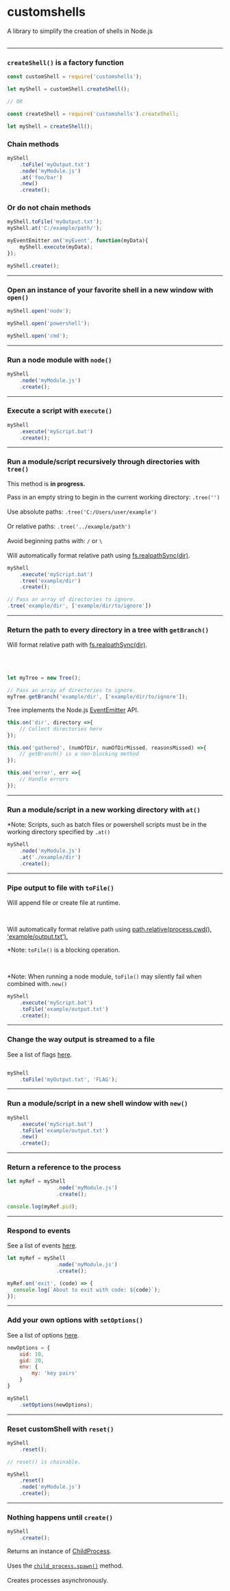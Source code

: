 # customshells
A library to simplify the creation of shells in Node.js 
<br>
<br>
<hr>

### <code>createShell()</code> is a factory function

```js
const customShell = require('customshells');

let myShell = customShell.createShell();

// OR

const createShell = require('customshells').createShell;

let myShell = createShell();
```

### Chain methods

```js
myShell
    .toFile('myOutput.txt')
    .node('myModule.js')
    .at('foo/bar')
    .new()
    .create();
```

### Or do not chain methods

```js
myShell.toFile('myOutput.txt');
myShell.at('C:/example/path/');

myEventEmitter.on('myEvent', function(myData){
    myShell.execute(myData);
});

myShell.create();
```
<hr>

### Open an instance of your favorite shell in a new window with <code>open()</code>

```js
myShell.open('node');

myShell.open('powershell');

myShell.open('cmd');
```

<hr>

### Run a node module with <code>node()</code>

```js
myShell
    .node('myModule.js')
    .create();
```

<hr>

### Execute a script with <code>execute()</code>

```js
myShell
    .execute('myScript.bat')
    .create();
```
<hr>

### Run a module/script recursively through directories with <code>tree()</code>

This method is **in progress.**

Pass in an empty string to begin in the current working directory: <code>.tree('')</code>
<br>
<br>
Use absolute paths: <code>.tree('C:/Users/user/example')</code>
<br>
<br>
Or relative paths: <code>.tree('../example/path')</code>
<br>
<br>
Avoid beginning paths with: <code>/</code> or <code>\\</code>
<br>
<br>
Will automatically format relative path using <a href="https://nodejs.org/api/fs.html#fs_fs_realpathsync_path_options">fs.realpathSync(dir)</a>.

```js
myShell
    .execute('myScript.bat')
    .tree('example/dir')
    .create();

// Pass an array of directories to ignore.
.tree('example/dir', ['example/dir/to/ignore'])
```

<hr>

### Return the path to every directory in a tree with <code>getBranch()</code>

Will format relative path with <a href="https://nodejs.org/api/fs.html#fs_fs_realpathsync_path_options">fs.realpathSync(dir)</a>.

<br><br>


```js
let myTree = new Tree();

// Pass an array of directories to ignore.
myTree.getBranch('example/dir', ['example/dir/to/ignore']);
```

Tree implements the Node.js <a href="https://nodejs.org/api/events.html#events_class_eventemitter">EventEmitter</a> API. 

```js
this.on('dir', directory =>{
    // Collect directories here
});

this.on('gathered', (numOfDir, numOfDirMissed, reasonsMissed) =>{
    // getBranch() is a non-blocking method
});

this.on('error', err =>{
    // Handle errors
});
```

<hr>

### Run a module/script in a new working directory with <code>at()</code>

*Note: Scripts, such as batch files or powershell scripts must be in the working directory specified by <code>.at()</code>

```js
myShell
    .node('myModule.js')
    .at('./example/dir')
    .create();
```

<hr>

### Pipe output to file with <code>toFile()</code>

Will append file or create file at runtime.

<br>

Will automatically format relative path using <a href="https://nodejs.org/dist/latest-v8.x/docs/api/path.html#path_path_relative_from_to">path.relative(process.cwd(), 'example/output.txt').</a>

*Note: <code>toFile()</code> is a blocking operation.

<br>

*Note: When running a node module, <code>toFile()</code> may silently fail when combined with<code>.new()</code>

```js
myShell
    .execute('myScript.bat')
    .toFile('example/output.txt')
    .create();
```

<hr>

### Change the way output is streamed to a file

See a list of flags <a href="https://nodejs.org/dist/latest-v8.x/docs/api/fs.html#fs_fs_open_path_flags_mode_callback">here</a>.

```js

myShell
    .toFile('myOutput.txt', 'FLAG');
```

<hr> 

### Run a module/script in a new shell window with <code>new()</code>

```js
myShell
    .execute('myScript.bat')
    .toFile('example/output.txt')
    .new()
    .create();
```

<hr>

### Return a reference to the process

```js
let myRef = myShell
                .node('myModule.js')
                .create();

console.log(myRef.pid);
```

<hr>

### Respond to events

See a list of events <a href="https://nodejs.org/dist/latest-v8.x/docs/api/process.html#process_process_events">here</a>.

```js
let myRef = myShell
                .node('myModule.js')
                .create();

myRef.on('exit', (code) => {
  console.log(`About to exit with code: ${code}`);
});
```

<hr>

### Add your own options with <code>setOptions()</code>

See a list of options <a href="https://nodejs.org/dist/latest-v8.x/docs/api/child_process.html#child_process_child_process_spawn_command_args_options">here</a>.

```js
newOptions = {
    uid: 10,
    gid: 20,
    env: {
        my: 'key pairs'
    }
}

myShell
    .setOptions(newOptions);
```

<hr>

### Reset customShell with <code>reset()</code>

```js
myShell
    .reset();

// reset() is chainable.

myShell
    .reset()
    .node('myModule.js')
    .create();
```

<hr> 

### Nothing happens until <code>create()</code>

```js
myShell
    .create();
```

Returns an instance of <a href="https://nodejs.org/dist/latest-v8.x/docs/api/child_process.html#child_process_class_childprocess">ChildProcess</a>. 
<br>
<br>
Uses the <a href="https://nodejs.org/dist/latest-v8.x/docs/api/child_process.html#child_process_child_process_spawn_command_args_options"><code>child_process.spawn()</code></a> method.
<br>
<br>
Creates processes asynchronously.
